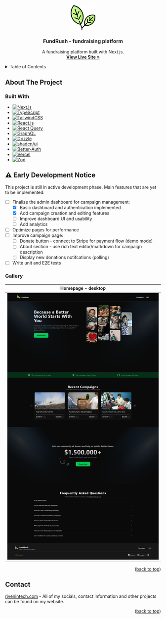 <a id="readme-top"></a>

<!-- PROJECT LOGO -->
<br />
<div align="center">
  <a href="https://github.com/rivenintech/resta">
    <img src="./src/app/icon.svg" alt="Logo" width="80" height="80">
  </a>

<h3 align="center">FundRush - fundraising platform</h3>

  <p align="center">
    A fundraising platform built with Next.js.
    <br />
    <a href="https://fundrush.rivenintech.com"><strong>View Live Site »</strong></a>
  </p>
</div>

<!-- TABLE OF CONTENTS -->
<details>
  <summary>Table of Contents</summary>
  <ol>
    <li>
      <a href="#about-the-project">About The Project</a>
      <ul>
        <li><a href="#built-with">Built With</a></li>
        <li><a href="#️-early-development-notice">⚠️ Early Development Notice</a></li>
        <li><a href="#gallery">Gallery</a></li>
      </ul>
    </li>
    <li><a href="#contact">Contact</a></li>
  </ol>
</details>

<!-- ABOUT THE PROJECT -->

## About The Project

### Built With

- [![Next.js][nextjs]][nextjs-url]
- [![TypeScript][typescript]][typescript-url]
- [![TailwindCSS][tailwindcss]][tailwindcss-url]
- [![React.js][react]][react-url]
- [![React Query][react-query]][react-query-url]
- [![GraphQL][graphql]][graphql-url]
- [![Drizzle][drizzle]][drizzle-url]
- [![shadcn/ui][shadcn/ui]][shadcn/ui-url]
- [![Better-Auth][better-auth]][better-auth-url]
- [![Vercel][vercel]][vercel-url]
- [![Zod][zod]][zod-url]

## ⚠️ Early Development Notice

This project is still in active development phase. Main features that are yet to be implemented:

- [ ] Finalize the admin dashboard for campaign management:
  - [x] Basic dashboard and authentication implemented
  - [x] Add campaign creation and editing features
  - [ ] Improve dashboard UI and usability
  - [ ] Add analytics
- [ ] Optimize pages for performance
- [ ] Improve campaign page:
  - [ ] Donate button - connect to Stripe for payment flow (demo mode)
  - [ ] About section - use rich text editor/markdown for campaign description
  - [ ] Display new donations notifcations (polling)
- [ ] Write unit and E2E tests

### Gallery

| Homepage - desktop |
| --- |
| ![Desktop page screenshot][desktop-screenshot] |

<p align="right">(<a href="#readme-top">back to top</a>)</p>

<!-- CONTACT -->

## Contact

[rivenintech.com][my-website-url] - All of my socials, contact information and other projects can be found on my website.

<p align="right">(<a href="#readme-top">back to top</a>)</p>

<!-- MARKDOWN LINKS & IMAGES -->
<!-- https://www.markdownguide.org/basic-syntax/#reference-style-links -->
<!-- https://github.com/Ileriayo/markdown-badges -->

[desktop-screenshot]: /public/homepage-desktop.png
[my-website-url]: https://rivenintech.com/
[nextjs]: https://img.shields.io/badge/Next-black?style=for-the-badge&logo=next.js&logoColor=white
[nextjs-url]: https://nextjs.org/
[typescript]: https://img.shields.io/badge/typescript-%23007ACC.svg?style=for-the-badge&logo=typescript&logoColor=white
[typescript-url]: https://www.typescriptlang.org/
[tailwindcss]: https://img.shields.io/badge/tailwindcss-06B6D4?style=for-the-badge&logo=tailwindcss&logoColor=white
[tailwindcss-url]: https://tailwindcss.com
[react]: https://img.shields.io/badge/React-20232A?style=for-the-badge&logo=react&logoColor=61DAFB
[react-url]: https://reactjs.org/
[react-query]: https://img.shields.io/badge/-React%20Query-FF4154?style=for-the-badge&logo=react%20query&logoColor=white
[react-query-url]: https://tanstack.com/query
[graphql]: https://img.shields.io/badge/-GraphQL-E10098?style=for-the-badge&logo=graphql&logoColor=white
[graphql-url]: https://graphql.org/
[drizzle]: https://img.shields.io/badge/Drizzle_ORM-000000?style=for-the-badge&logo=drizzle&logoColor=C5F74F
[drizzle-url]: https://orm.drizzle.team/
[vercel]: https://img.shields.io/badge/vercel-%23000000.svg?style=for-the-badge&logo=vercel&logoColor=white
[vercel-url]: https://vercel.com/
[zod]: https://img.shields.io/badge/zod-%233068b7.svg?style=for-the-badge&logo=zod&logoColor=white
[zod-url]: https://zod.dev/
[shadcn/ui]: https://img.shields.io/badge/shadcn/ui-000000?style=for-the-badge&logo=shadcn/ui&logoColor=white
[shadcn/ui-url]: https://ui.shadcn.com/
[better-auth]: https://img.shields.io/badge/better--auth-000000?style=for-the-badge&logo=betterauth&logoColor=white
[better-auth-url]: https://www.better-auth.com/
